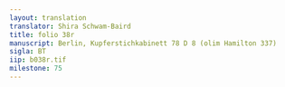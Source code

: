 ```yaml
---
layout: translation
translator: Shira Schwam-Baird
title: folio 38r
manuscript: Berlin, Kupferstichkabinett 78 D 8 (olim Hamilton 337)
sigla: BT
iip: b038r.tif
milestone: 75
---
```

